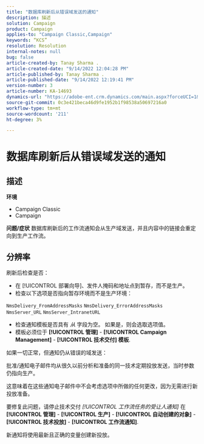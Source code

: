 ```yaml
---
title: "数据库刷新后从错误域发送的通知"
description: 描述
solution: Campaign
product: Campaign
applies-to: "Campaign Classic,Campaign"
keywords: “KCS”
resolution: Resolution
internal-notes: null
bug: false
article-created-by: Tanay Sharma .
article-created-date: "9/14/2022 12:04:28 PM"
article-published-by: Tanay Sharma .
article-published-date: "9/14/2022 12:19:41 PM"
version-number: 3
article-number: KA-14693
dynamics-url: "https://adobe-ent.crm.dynamics.com/main.aspx?forceUCI=1&pagetype=entityrecord&etn=knowledgearticle&id=a95eeb5e-2534-ed11-9db1-002248086735"
source-git-commit: 0c3e421beca46d9fe1952b1f98538a50697216a0
workflow-type: tm+mt
source-wordcount: '211'
ht-degree: 3%

---
```


# 数据库刷新后从错误域发送的通知

## 描述

<b>环境</b>
- Campaign Classic
- Campaign



<b>问题/症状</b>
数据库刷新后的工作流通知会从生产域发送，并且内容中的链接会重定向到生产工作流。


## 分辨率


刷新后检查是否：

- 在 [!UICONTROL 部署向导]、发件人掩码和地址点到暂存，而不是生产。
- 检查以下选项是否指向暂存环境而不是生产环境：


`NmsDelivery_FromAddressMasks`
`NmsDelivery_ErrorAddressMasks`
`NmsServer_URL`
`NmsServer_IntranetURL`



- 检查通知模板是否具有 *从* 字段为空。 如果是，则会选取选项值。
- 模板必须位于 <b>[!UICONTROL 管理]</b> - <b>[!UICONTROL Campaign Management]</b> - <b>[!UICONTROL 技术交付] 模板</b>.




如果一切正常，但通知仍从错误的域发送：

批准/通知电子邮件均从很久以前分析和准备的同一技术定期投放发送，当时参数仍指向生产。

这意味着在这些通知电子邮件中不会考虑选项中所做的任何更改，因为无需进行新投放准备。

要修复此问题，请停止技术交付 *[!UICONTROL 工作流任务的受让人通知]* 在 <b>[!UICONTROL 管理]</b> - <b>[!UICONTROL 生产]</b> - <b>[!UICONTROL 自动创建的对象]</b> - <b>[!UICONTROL 技术投放]</b> - <b>[!UICONTROL 工作流通知]</b>.

新通知将使用最新且正确的变量创建新投放。


